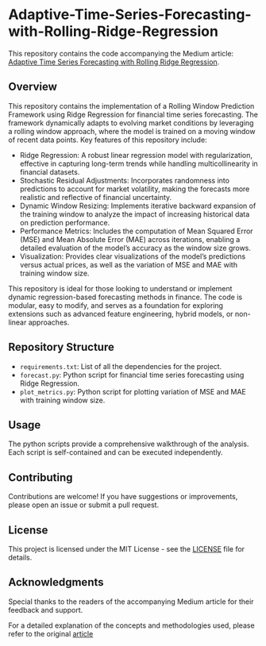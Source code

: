 # Adaptive-Time-Series-Forecasting-with-Rolling-Ridge-Regression

This repository contains the code accompanying the Medium article: [Adaptive Time Series Forecasting with Rolling Ridge Regression](https://medium.com/@patelmunj2011/adaptive-time-series-forecasting-with-rolling-ridge-regression-a82f4a718471).

## Overview

This repository contains the implementation of a Rolling Window Prediction Framework using Ridge Regression for financial time series forecasting. The framework dynamically adapts to evolving market conditions by leveraging a rolling window approach, where the model is trained on a moving window of recent data points. Key features of this repository include:

- Ridge Regression: A robust linear regression model with regularization, effective in capturing long-term trends while handling multicollinearity in financial datasets.
- Stochastic Residual Adjustments: Incorporates randomness into predictions to account for market volatility, making the forecasts more realistic and reflective of financial uncertainty.
- Dynamic Window Resizing: Implements iterative backward expansion of the training window to analyze the impact of increasing historical data on prediction performance.
- Performance Metrics: Includes the computation of Mean Squared Error (MSE) and Mean Absolute Error (MAE) across iterations, enabling a detailed evaluation of the model’s accuracy as the window size grows.
- Visualization: Provides clear visualizations of the model’s predictions versus actual prices, as well as the variation of MSE and MAE with training window size.

This repository is ideal for those looking to understand or implement dynamic regression-based forecasting methods in finance. The code is modular, easy to modify, and serves as a foundation for exploring extensions such as advanced feature engineering, hybrid models, or non-linear approaches.

## Repository Structure

- `requirements.txt`: List of all the dependencies for the project.
- `forecast.py`: Python script for financial time series forecasting using Ridge Regression.
- `plot_metrics.py`: Python script for plotting variation of MSE and MAE with training window size.

## Usage

The python scripts provide a comprehensive walkthrough of the analysis. Each script is self-contained and can be executed independently.

## Contributing

Contributions are welcome! If you have suggestions or improvements, please open an issue or submit a pull request.

## License

This project is licensed under the MIT License - see the [LICENSE](LICENSE) file for details.

## Acknowledgments

Special thanks to the readers of the accompanying Medium article for their feedback and support.

For a detailed explanation of the concepts and methodologies used, please refer to the original [article](https://medium.com/@patelmunj2011/adaptive-time-series-forecasting-with-rolling-ridge-regression-a82f4a718471)
